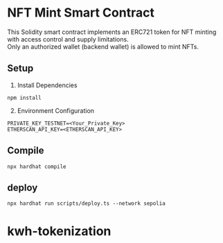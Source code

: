 # NFT Mint Smart Contract

This Solidity smart contract implements an ERC721 token for NFT minting with access control and supply limitations.  
Only an authorized wallet (backend wallet) is allowed to mint NFTs.

## Setup

1. Install Dependencies

```ssh
npm install
```

2. Environment Configuration

```ssh
PRIVATE_KEY_TESTNET=<Your_Private_Key>
ETHERSCAN_API_KEY=<ETHERSCAN_API_KEY>
```

## Compile

```ssh
npx hardhat compile
```

## deploy

```ssh
npx hardhat run scripts/deploy.ts --network sepolia
```
# kwh-tokenization
